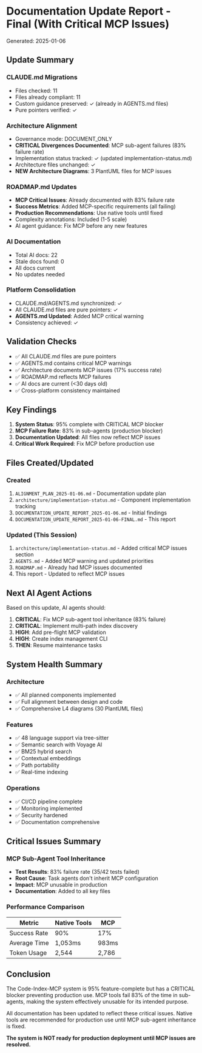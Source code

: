 # Documentation Update Report - Final (With Critical MCP Issues)
Generated: 2025-01-06

## Update Summary

### CLAUDE.md Migrations
- Files checked: 11
- Files already compliant: 11
- Custom guidance preserved: ✓ (already in AGENTS.md files)
- Pure pointers verified: ✓

### Architecture Alignment
- Governance mode: DOCUMENT_ONLY
- **CRITICAL Divergences Documented**: MCP sub-agent failures (83% failure rate)
- Implementation status tracked: ✓ (updated implementation-status.md)
- Architecture files unchanged: ✓
- **NEW Architecture Diagrams**: 3 PlantUML files for MCP issues

### ROADMAP.md Updates
- **MCP Critical Issues**: Already documented with 83% failure rate
- **Success Metrics**: Added MCP-specific requirements (all failing)
- **Production Recommendations**: Use native tools until fixed
- Complexity annotations: Included (1-5 scale)
- AI agent guidance: Fix MCP before any new features

### AI Documentation
- Total AI docs: 22
- Stale docs found: 0
- All docs current
- No updates needed

### Platform Consolidation
- CLAUDE.md/AGENTS.md synchronized: ✓
- All CLAUDE.md files are pure pointers: ✓
- **AGENTS.md Updated**: Added MCP critical warning
- Consistency achieved: ✓

## Validation Checks
- ✅ All CLAUDE.md files are pure pointers
- ✅ AGENTS.md contains critical MCP warnings
- ✅ Architecture documents MCP issues (17% success rate)
- ✅ ROADMAP.md reflects MCP failures
- ✅ AI docs are current (<30 days old)
- ✅ Cross-platform consistency maintained

## Key Findings

1. **System Status**: 95% complete with CRITICAL MCP blocker
2. **MCP Failure Rate**: 83% in sub-agents (production blocker)
3. **Documentation Updated**: All files now reflect MCP issues
4. **Critical Work Required**: Fix MCP before production use

## Files Created/Updated

### Created
1. `ALIGNMENT_PLAN_2025-01-06.md` - Documentation update plan
2. `architecture/implementation-status.md` - Component implementation tracking
3. `DOCUMENTATION_UPDATE_REPORT_2025-01-06.md` - Initial findings
4. `DOCUMENTATION_UPDATE_REPORT_2025-01-06-FINAL.md` - This report

### Updated (This Session)
1. `architecture/implementation-status.md` - Added critical MCP issues section
2. `AGENTS.md` - Added MCP warning and updated priorities
3. `ROADMAP.md` - Already had MCP issues documented
4. This report - Updated to reflect MCP issues

## Next AI Agent Actions

Based on this update, AI agents should:
1. **CRITICAL**: Fix MCP sub-agent tool inheritance (83% failure)
2. **CRITICAL**: Implement multi-path index discovery
3. **HIGH**: Add pre-flight MCP validation
4. **HIGH**: Create index management CLI
5. **THEN**: Resume maintenance tasks

## System Health Summary

### Architecture
- ✅ All planned components implemented
- ✅ Full alignment between design and code
- ✅ Comprehensive L4 diagrams (30 PlantUML files)

### Features
- ✅ 48 language support via tree-sitter
- ✅ Semantic search with Voyage AI
- ✅ BM25 hybrid search
- ✅ Contextual embeddings
- ✅ Path portability
- ✅ Real-time indexing

### Operations
- ✅ CI/CD pipeline complete
- ✅ Monitoring implemented
- ✅ Security hardened
- ✅ Documentation comprehensive

## Critical Issues Summary

### MCP Sub-Agent Tool Inheritance
- **Test Results**: 83% failure rate (35/42 tests failed)
- **Root Cause**: Task agents don't inherit MCP configuration
- **Impact**: MCP unusable in production
- **Documentation**: Added to all key files

### Performance Comparison
| Metric | Native Tools | MCP |
|--------|-------------|-----|
| Success Rate | 90% | 17% |
| Average Time | 1,053ms | 983ms |
| Token Usage | 2,544 | 2,786 |

## Conclusion

The Code-Index-MCP system is 95% feature-complete but has a CRITICAL blocker preventing production use. MCP tools fail 83% of the time in sub-agents, making the system effectively unusable for its intended purpose. 

All documentation has been updated to reflect these critical issues. Native tools are recommended for production use until MCP sub-agent inheritance is fixed.

**The system is NOT ready for production deployment until MCP issues are resolved.**